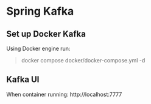 # Spring Kafka
## Set up Docker Kafka
Using Docker engine run:
> docker compose docker/docker-compose.yml -d

## Kafka UI
When container running: http://localhost:7777